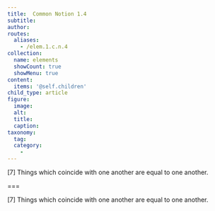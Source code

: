 ```yaml
---
title:  Common Notion 1.4
subtitle: 
author:
routes:
  aliases:
    - /elem.1.c.n.4
collection:
  name: elements
  showCount: true
  showMenu: true
content:
  items: '@self.children'
child_type: article
figure:
  image:
  alt:
  title:
  caption:
taxonomy:
  tag:
  category:
    - 
---
```


<p>[7] Things which coincide with one another are equal to one another.</p>

===

<p>[7] Things which coincide with one another are equal to one another.</p>
